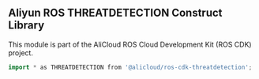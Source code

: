 ## Aliyun ROS THREATDETECTION Construct Library

This module is part of the AliCloud ROS Cloud Development Kit (ROS CDK) project.

```go
import * as THREATDETECTION from '@alicloud/ros-cdk-threatdetection';
```
